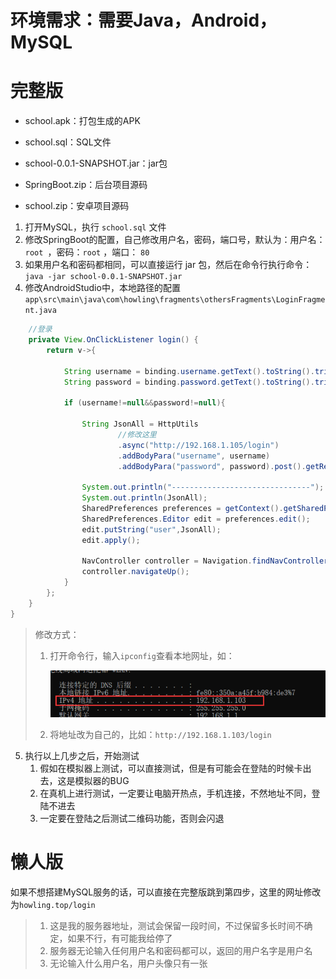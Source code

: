 # 环境需求：需要Java，Android，MySQL



# 完整版

- school.apk：打包生成的APK

- school.sql：SQL文件

- school-0.0.1-SNAPSHOT.jar：jar包

- SpringBoot.zip：后台项目源码

- school.zip：安卓项目源码



1. 打开MySQL，执行 `school.sql` 文件
2.  修改SpringBoot的配置，自己修改用户名，密码，端口号，默认为：用户名： `root `，密码：`root` ，端口： `80`
3. 如果用户名和密码都相同，可以直接运行 jar 包，然后在命令行执行命令： `java -jar school-0.0.1-SNAPSHOT.jar`
4. 修改AndroidStudio中，本地路径的配置`app\src\main\java\com\howling\fragments\othersFragments\LoginFragment.java`

```java
    //登录
    private View.OnClickListener login() {
        return v->{

            String username = binding.username.getText().toString().trim();
            String password = binding.password.getText().toString().trim();

            if (username!=null&&password!=null){

                String JsonAll = HttpUtils
                		//修改这里
                        .async("http://192.168.1.105/login")
                        .addBodyPara("username", username)
                        .addBodyPara("password", password).post().getResult().getBody().toString();

                System.out.println("-------------------------------");
                System.out.println(JsonAll);
                SharedPreferences preferences = getContext().getSharedPreferences("user", Context.MODE_PRIVATE);
                SharedPreferences.Editor edit = preferences.edit();
                edit.putString("user",JsonAll);
                edit.apply();

                NavController controller = Navigation.findNavController(getActivity(), R.id.mainFragment);
                controller.navigateUp();
            }
        };
    }
}
```

> 修改方式：
>
> 1. 打开命令行，输入`ipconfig`查看本地网址，如：
>
>    ![1592892208930](项目说明.assets/1592892208930.png)
>
> 2. 将地址改为自己的，比如：`http://192.168.1.103/login`

5. 执行以上几步之后，开始测试
   1.  假如在模拟器上测试，可以直接测试，但是有可能会在登陆的时候卡出去，这是模拟器的BUG
   2. 在真机上进行测试，一定要让电脑开热点，手机连接，不然地址不同，登陆不进去
   3.  一定要在登陆之后测试二维码功能，否则会闪退



# 懒人版

如果不想搭建MySQL服务的话，可以直接在完整版跳到第四步，这里的网址修改为`howling.top/login`

> 1.  这是我的服务器地址，测试会保留一段时间，不过保留多长时间不确定，如果不行，有可能我给停了
> 2. 服务器无论输入任何用户名和密码都可以，返回的用户名字是用户名
> 3. 无论输入什么用户名，用户头像只有一张

